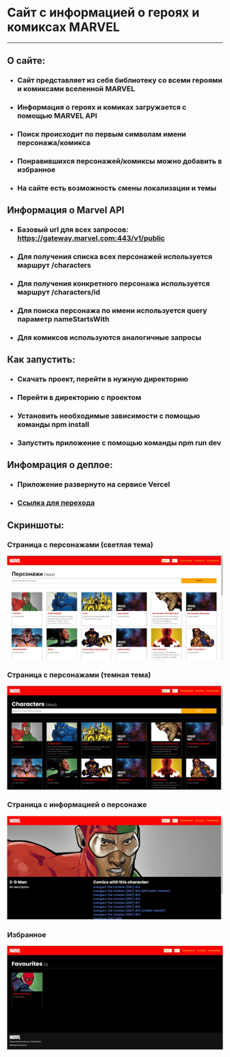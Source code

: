 # Сайт с информацией о героях и комиксах MARVEL
___
## О сайте:
* ### Сайт представляет из себя библиотеку со всеми героями и комиксами вселенной MARVEL</h3>
* ### Информация о героях и комиках загружается с помощью MARVEL API
* ### Поиск происходит по первым символам имени персонажа/комикса
* ### Понравившихся персонажей/комиксы можно добавить в избранное
* ### На сайте есть возможность смены локализации и темы
## Информация о Marvel API
* ### Базовый url для всех запросов: https://gateway.marvel.com:443/v1/public
* ### Для получения списка всех персонажей используется маршрут /characters
* ### Для получения конкретного персонажа используется маршрут /characters/id
* ### Для поиска персонажа по имени используется query параметр nameStartsWith
* ### Для комиксов используются аналогичные запросы

## Как запустить:
* ### Скачать проект, перейти в нужную директорию
* ### Перейти в директорию с проектом
* ### Установить необходимые зависимости с помощью команды npm install
* ### Запустить приложение с помощью команды npm run dev
## Инфомрация о деплое:
* ### Приложение развернуто на сервисе Vercel
* ### [Ссылка для перехода](https://effective-marvel-app.vercel.app/)
## Скриншоты:
### Страница с персонажами (светлая тема)
![](public/screenshots/sh1.jpg)
### Страница с персонажами (темная тема)
![](public/screenshots/sh2.jpg)
### Страница с информацией о персонаже
![](public/screenshots/sh3.jpg)
### Избранное
![](public/screenshots/sh4.jpg)